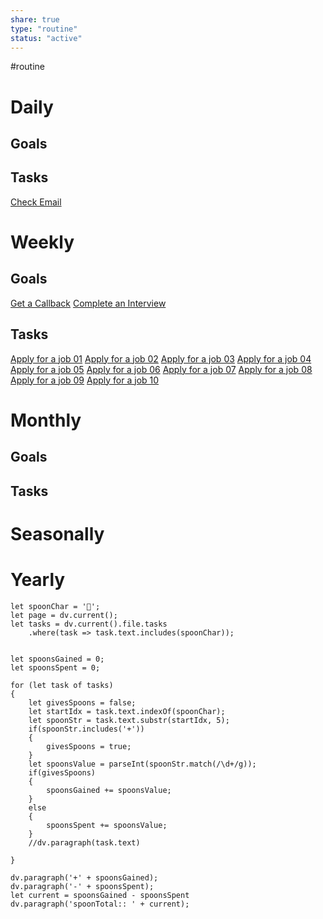 ```yaml
---
share: true
type: "routine"
status: "active"
---
```

#routine 
# Daily
## Goals
## Tasks
[Check Email](../../02-%20Protection%20%F0%9F%9B%A1/04%20-%20Money%20%F0%9F%92%B0/Check%20Email.md)

# Weekly
## Goals
[Get a Callback](../../02-%20Protection%20%F0%9F%9B%A1/04%20-%20Money%20%F0%9F%92%B0/Get%20a%20Callback.md)
[Complete an Interview](../../02-%20Protection%20%F0%9F%9B%A1/04%20-%20Money%20%F0%9F%92%B0/Complete%20an%20Interview.md)


## Tasks
[Apply for a job 01](../../02-%20Protection%20%F0%9F%9B%A1/04%20-%20Money%20%F0%9F%92%B0/Apply%20for%20a%20job%2001.md)
[Apply for a job 02](../../02-%20Protection%20%F0%9F%9B%A1/04%20-%20Money%20%F0%9F%92%B0/Apply%20for%20a%20job%2002.md)
[Apply for a job 03](../../02-%20Protection%20%F0%9F%9B%A1/04%20-%20Money%20%F0%9F%92%B0/Apply%20for%20a%20job%2003.md)
[Apply for a job 04](../../02-%20Protection%20%F0%9F%9B%A1/04%20-%20Money%20%F0%9F%92%B0/Apply%20for%20a%20job%2004.md)
[Apply for a job 05](../../02-%20Protection%20%F0%9F%9B%A1/04%20-%20Money%20%F0%9F%92%B0/Apply%20for%20a%20job%2005.md)
[Apply for a job 06](../../02-%20Protection%20%F0%9F%9B%A1/04%20-%20Money%20%F0%9F%92%B0/Apply%20for%20a%20job%2006.md)
[Apply for a job 07](../../02-%20Protection%20%F0%9F%9B%A1/04%20-%20Money%20%F0%9F%92%B0/Apply%20for%20a%20job%2007.md)
[Apply for a job 08](../../02-%20Protection%20%F0%9F%9B%A1/04%20-%20Money%20%F0%9F%92%B0/Apply%20for%20a%20job%2008.md)
[Apply for a job 09](../../02-%20Protection%20%F0%9F%9B%A1/04%20-%20Money%20%F0%9F%92%B0/Apply%20for%20a%20job%2009.md)
[Apply for a job 10](../../02-%20Protection%20%F0%9F%9B%A1/04%20-%20Money%20%F0%9F%92%B0/Apply%20for%20a%20job%2010.md)

# Monthly
## Goals
## Tasks
# Seasonally

# Yearly


```dataviewjs
let spoonChar = '🥄';
let page = dv.current();
let tasks = dv.current().file.tasks
	.where(task => task.text.includes(spoonChar));


let spoonsGained = 0;
let spoonsSpent = 0;

for (let task of tasks)
{
	let givesSpoons = false;
	let startIdx = task.text.indexOf(spoonChar);
	let spoonStr = task.text.substr(startIdx, 5);
	if(spoonStr.includes('+'))
	{
		givesSpoons = true;
	}
	let spoonsValue = parseInt(spoonStr.match(/\d+/g));
	if(givesSpoons)
	{
		spoonsGained += spoonsValue;
	}		
	else
	{
		spoonsSpent += spoonsValue;
	}
	//dv.paragraph(task.text)
	
}

dv.paragraph('+' + spoonsGained);
dv.paragraph('-' + spoonsSpent);
let current = spoonsGained - spoonsSpent
dv.paragraph('spoonTotal:: ' + current);
